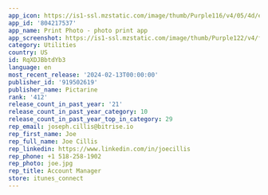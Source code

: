 ```yaml
---
app_icon: https://is1-ssl.mzstatic.com/image/thumb/Purple116/v4/05/4d/e0/054de001-e72b-bfe0-9251-a70b69f5ef37/AppIcon-0-0-1x_U007emarketing-0-10-0-85-220.png/1024x1024bb.png
app_id: '804217537'
app_name: Print Photo - photo print app
app_screenshot: https://is1-ssl.mzstatic.com/image/thumb/Purple122/v4/f6/fa/63/f6fa631d-edfe-249a-402c-3e3823d82a90/e17c4fb6-0c6e-4ab7-8b30-4a7248d5063d_ALL_SCREENS-Calamar_Apple2022_V5_1242x2688Apple-store-screen1.jpg/1242x2688bb.png
category: Utilities
country: US
id: RqXDJBbtdYb3
language: en
most_recent_release: '2024-02-13T00:00:00'
publisher_id: '919502619'
publisher_name: Pictarine
rank: '412'
release_count_in_past_year: '21'
release_count_in_past_year_category: 10
release_count_in_past_year_top_in_category: 29
rep_email: joseph.cillis@bitrise.io
rep_first_name: Joe
rep_full_name: Joe Cillis
rep_linkedin: https://www.linkedin.com/in/joecillis
rep_phone: +1 518-258-1902
rep_photo: joe.jpg
rep_title: Account Manager
store: itunes_connect
---
```

